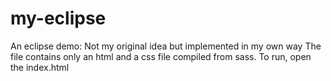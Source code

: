 # my-eclipse
An eclipse demo: Not my original idea but implemented in my own way
The file contains only an html and a css file compiled from sass.
To run, open the index.html
